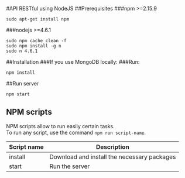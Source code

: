 #API RESTful using NodeJS
##Prerequisites
###npm >=2.15.9
```
sudo apt-get install npm
```
###nodejs >=4.6.1
```
sudo npm cache clean -f
sudo npm install -g n
sudo n 4.6.1
```

##Installation
###If you use MongoDB locally:
###Run:
```
npm install
```
##Run server
```
npm start
```
## NPM scripts

NPM scripts allow to run easily certain tasks.  
To run any script, use the command `npm run script-name`.

Script name | Description
----------- | -----------
install | Download and install the necessary packages
start | Run the server
